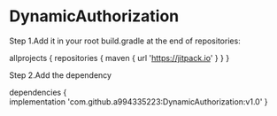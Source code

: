 # DynamicAuthorization

Step 1.Add it in your root build.gradle at the end of repositories:

allprojects {
	repositories {
	maven { url 'https://jitpack.io' }
		}
	}
  
 Step 2.Add the dependency
 
 dependencies {        
	 implementation 'com.github.a994335223:DynamicAuthorization:v1.0'
	}
